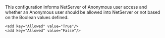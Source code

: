 <properties date="2016-05-10"
SortOrder="93"
/>

This configuration informs NetServer of Anonymous user access and whether an Anonymous user should be allowed into NetServer or not based on the Boolean values defined.

 

```
<add key="Allowed" value="True"/>
<add key="Allowed" value="False"/>

 
```
